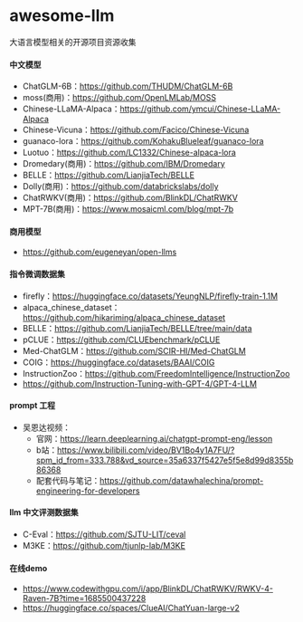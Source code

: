 # awesome-llm
大语言模型相关的开源项目资源收集

#### 中文模型
- ChatGLM-6B：https://github.com/THUDM/ChatGLM-6B
- moss(商用)：https://github.com/OpenLMLab/MOSS
- Chinese-LLaMA-Alpaca：https://github.com/ymcui/Chinese-LLaMA-Alpaca
- Chinese-Vicuna：https://github.com/Facico/Chinese-Vicuna
- guanaco-lora：https://github.com/KohakuBlueleaf/guanaco-lora
- Luotuo：https://github.com/LC1332/Chinese-alpaca-lora
- Dromedary(商用)：https://github.com/IBM/Dromedary
- BELLE：https://github.com/LianjiaTech/BELLE
- Dolly(商用)：https://github.com/databrickslabs/dolly
- ChatRWKV(商用)：https://github.com/BlinkDL/ChatRWKV
- MPT-7B(商用)：https://www.mosaicml.com/blog/mpt-7b
#### 商用模型
- https://github.com/eugeneyan/open-llms

#### 指令微调数据集
- firefly：https://huggingface.co/datasets/YeungNLP/firefly-train-1.1M
- alpaca_chinese_dataset：https://github.com/hikariming/alpaca_chinese_dataset
- BELLE：https://github.com/LianjiaTech/BELLE/tree/main/data
- pCLUE：https://github.com/CLUEbenchmark/pCLUE
- Med-ChatGLM：https://github.com/SCIR-HI/Med-ChatGLM
- COIG：https://huggingface.co/datasets/BAAI/COIG
- InstructionZoo：https://github.com/FreedomIntelligence/InstructionZoo
- https://github.com/Instruction-Tuning-with-GPT-4/GPT-4-LLM

#### prompt 工程
- 吴恩达视频：
  - 官网：https://learn.deeplearning.ai/chatgpt-prompt-eng/lesson
  - b站：https://www.bilibili.com/video/BV1Bo4y1A7FU/?spm_id_from=333.788&vd_source=35a6337f5427e5f5e8d99d8355b86368
  - 配套代码与笔记：https://github.com/datawhalechina/prompt-engineering-for-developers

#### llm 中文评测数据集
- C-Eval：https://github.com/SJTU-LIT/ceval
- M3KE：https://github.com/tjunlp-lab/M3KE

#### 在线demo
- https://www.codewithgpu.com/i/app/BlinkDL/ChatRWKV/RWKV-4-Raven-7B?time=1685500437228
- https://huggingface.co/spaces/ClueAI/ChatYuan-large-v2
